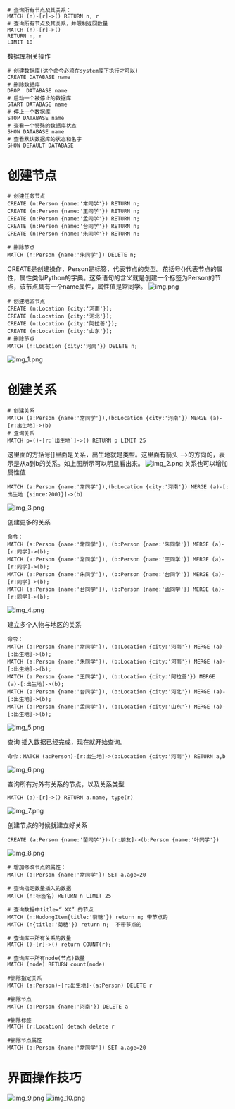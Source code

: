 
```shell
# 查询所有节点及其关系：
MATCH (n)-[r]->() RETURN n, r
# 查询所有节点及其关系，并限制返回数量
MATCH (n)-[r]->()
RETURN n, r
LIMIT 10
```
数据库相关操作
```shell
# 创建数据库(这个命令必须在system库下执行才可以)
CREATE DATABASE name
# 删除数据库
DROP  DATABASE name
# 启动一个被停止的数据库
START DATABASE name
# 停止一个数据库
STOP DATABASE name
# 查看一个特殊的数据库状态
SHOW DATABASE name
# 查看默认数据库的状态和名字
SHOW DEFAULT DATABASE 
```
# 创建节点
```shell
# 创建任务节点
CREATE (n:Person {name:'常同学'}) RETURN n;
CREATE (n:Person {name:'王同学'}) RETURN n;   
CREATE (n:Person {name:'孟同学'}) RETURN n;
CREATE (n:Person {name:'台同学'}) RETURN n;
CREATE (n:Person {name:'朱同学'}) RETURN n;

# 删除节点
MATCH (n:Person {name:'朱同学'}) DELETE n;
```
CREATE是创建操作，Person是标签，代表节点的类型。花括号{}代表节点的属性，属性类似Python的字典。这条语句的含义就是创建一个标签为Person的节点，该节点具有一个name属性，属性值是常同学。
![img.png](images/AF8FE10368FD4D60B24B5D58ED62698F.png)
```shell
# 创建地区节点
CREATE (n:Location {city:'河南'});
CREATE (n:Location {city:'河北'});
CREATE (n:Location {city:'阿拉善'});
CREATE (n:Location {city:'山东'});
# 删除节点
MATCH (n:Location {city:'河南'}) DELETE n;
```
![img_1.png](images/AD4133BA4736404381D4A7B0658679E9.png)
# 创建关系
```shell
# 创建关系
MATCH (a:Person {name:'常同学'}),(b:Location {city:'河南'}) MERGE (a)-[r:出生地]->(b)
# 查询关系
MATCH p=()-[r:`出生地`]->() RETURN p LIMIT 25
```
这里面的方括号[]里面是关系，出生地就是类型。这里面有箭头 -->的方向的，表示是从a到b的关系。如上图所示可以明显看出来。
![img_2.png](images/B9F4D9C9CA9B4D3C94338D92022B2C90.png)
关系也可以增加属性值
```shell
MATCH (a:Person {name:'常同学'}),(b:Location {city:'河南'}) MERGE (a)-[:出生地 {since:2001}]->(b)
```
![img_3.png](images/3501EB948911447AA79B882349EAD3C9.png)

创建更多的关系
```shell
命令：
MATCH (a:Person {name:'常同学'}), (b:Person {name:'朱同学'}) MERGE (a)-[r:同学]->(b);
MATCH (a:Person {name:'常同学'}), (b:Person {name:'王同学'}) MERGE (a)-[r:同学]->(b);
MATCH (a:Person {name:'朱同学'}), (b:Person {name:'台同学'}) MERGE (a)-[r:同学]->(b);
MATCH (a:Person {name:'台同学'}), (b:Person {name:'孟同学'}) MERGE (a)-[r:同学]->(b);
```
![img_4.png](images/113878E89A1143EB891EEEB3284EF5F2.png)

建立多个人物与地区的关系
```shell
命令：
MATCH (a:Person {name:'常同学'}), (b:Location {city:'河南'}) MERGE (a)-[:出生地]->(b);
MATCH (a:Person {name:'朱同学'}), (b:Location {city:'河南'}) MERGE (a)-[:出生地]->(b);
MATCH (a:Person {name:'王同学'}), (b:Location {city:'阿拉善'}) MERGE (a)-[:出生地]->(b);
MATCH (a:Person {name:'台同学'}), (b:Location {city:'河北'}) MERGE (a)-[:出生地]->(b);
MATCH (a:Person {name:'孟同学'}), (b:Location {city:'山东'}) MERGE (a)-[:出生地]->(b);
```
![img_5.png](images/1751E1C1EFBE449EAB6B0608B51074D3.png)

查询  插入数据已经完成，现在就开始查询。
```shell
命令：MATCH (a:Person)-[r:出生地]->(b:Location {city:'河南'}) RETURN a,b
```
![img_6.png](images/6482B8908B0A4B6CA0815321E65B0BD6.png)

查询所有对外有关系的节点，以及关系类型
```shell
MATCH (a)-[r]->() RETURN a.name, type(r)
```
![img_7.png](images/D35F099281DF48A19F72EB600CAFA331.png)


创建节点的时候就建立好关系
```shell
CREATE (a:Person {name:'苗同学'})-[r:朋友]->(b:Person {name:'叶同学'})
```
![img_8.png](images/2B4766C3AB6B4DB98F0E8E31CDD52CC4.png)

```shell
# 增加修改节点的属性：
MATCH (a:Person {name:'常同学'}) SET a.age=20

# 查询指定数量插入的数据
MATCH (n:标签名) RETURN n LIMIT 25

# 查询数据中title=“ XX” 的节点
MATCH (n:HudongItem{title:'菊糖'}) return n; 带节点的
MATCH (n{title:'菊糖'}) return n;  不带节点的

# 查询库中所有关系的数量
MATCH ()-[r]->() return COUNT(r);

# 查询库中所有node(节点)数量
MATCH (node) RETURN count(node)

#删除指定关系
MATCH (a:Person)-[r:出生地]-(a:Person) DELETE r

#删除节点
MATCH (a:Person {name:'河南'}) DELETE a

#删除标签
MATCH (r:Location) detach delete r

#删除节点属性
MATCH (a:Person {name:'常同学'}) SET a.age=20
```
# 界面操作技巧
![img_9.png](images/2072AF2FBA534D30A35422720631E9FA.png)
![img_10.png](images/8660E7CE4ABB463994958DD85AFB6ADD.png)